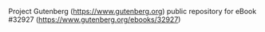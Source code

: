 Project Gutenberg (https://www.gutenberg.org) public repository for eBook #32927 (https://www.gutenberg.org/ebooks/32927)
